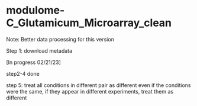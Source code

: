 # modulome-C_Glutamicum_Microarray_clean
Note: Better data processing for this version

Step 1: download metadata

[In progress 02/21/23]

step2-4 done

step 5: 
treat all conditions in different pair as different
even if the conditions were the same, if they appear in different experiments, treat them as different
